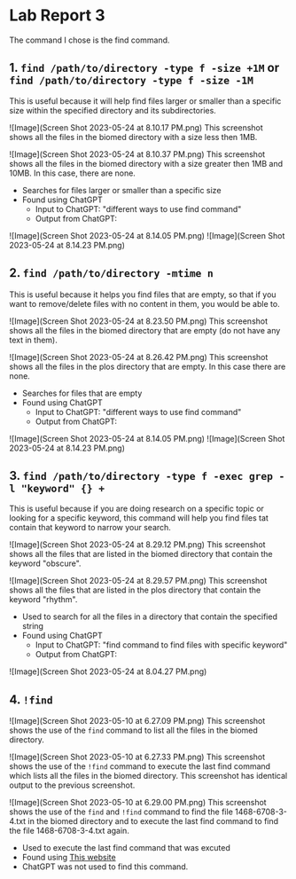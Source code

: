 # Lab Report 3

The command I chose is the find command.

## 1. ```find /path/to/directory -type f -size +1M``` or ```find /path/to/directory -type f -size -1M```

This is useful because it will help find files larger or smaller than a specific size within the specified directory and its subdirectories.

![Image](Screen Shot 2023-05-24 at 8.10.17 PM.png)
This screenshot shows all the files in the biomed directory with a size less then 1MB.

![Image](Screen Shot 2023-05-24 at 8.10.37 PM.png)
This screenshot shows all the files in the biomed directory with a size greater then 1MB and 10MB. In this case, there are none.


- Searches for files larger or smaller than a specific size
- Found using ChatGPT
  - Input to ChatGPT: "different ways to use find command"
  - Output from ChatGPT:

![Image](Screen Shot 2023-05-24 at 8.14.05 PM.png)
![Image](Screen Shot 2023-05-24 at 8.14.23 PM.png)

## 2. ```find /path/to/directory -mtime n```

This is useful because it helps you find files that are empty, so that if you want to remove/delete files with no content in them, you would be able to.

![Image](Screen Shot 2023-05-24 at 8.23.50 PM.png)
This screenshot shows all the files in the biomed directory that are empty (do not have any text in them).

![Image](Screen Shot 2023-05-24 at 8.26.42 PM.png)
This screenshot shows all the files in the plos directory that are empty. In this case there are none.


- Searches for files that are empty
- Found using ChatGPT
  - Input to ChatGPT: "different ways to use find command"
  - Output from ChatGPT:

![Image](Screen Shot 2023-05-24 at 8.14.05 PM.png)
![Image](Screen Shot 2023-05-24 at 8.14.23 PM.png)


## 3. ```find /path/to/directory -type f -exec grep -l "keyword" {} +```

This is useful because if you are doing research on a specific topic or looking for a specific keyword, this command will help you find files tat contain that keyword to narrow your search.

![Image](Screen Shot 2023-05-24 at 8.29.12 PM.png)
This screenshot shows all the files that are listed in the biomed directory that contain the keyword "obscure".

![Image](Screen Shot 2023-05-24 at 8.29.57 PM.png)
This screenshot shows all the files that are listed in the plos directory that contain the keyword "rhythm".


- Used to search for all the files in a directory that contain the specified string
- Found using ChatGPT
  - Input to ChatGPT: "find command to find files with specific keyword"
  - Output from ChatGPT:

![Image](Screen Shot 2023-05-24 at 8.04.27 PM.png)


## 4. ```!find```

![Image](Screen Shot 2023-05-10 at 6.27.09 PM.png)
This screenshot shows the use of the ```find``` command to list all the files in the biomed directory.

![Image](Screen Shot 2023-05-10 at 6.27.33 PM.png)
This screenshot shows the use of the ```!find``` command to execute the last find command which lists all the files in the biomed directory. This screenshot has identical output to the previous screenshot.

![Image](Screen Shot 2023-05-10 at 6.29.00 PM.png)
This screenshot shows the use of the ```find``` and ```!find``` command to find the file 1468-6708-3-4.txt in the biomed directory and to execute the last find command to find the file 1468-6708-3-4.txt again.

- Used to execute the last find command that was excuted
- Found using [This website](https://javarevisited.blogspot.com/2018/08/10-example-of-find-command-in-unix-linux.html#axzz814DzeJv2)
- ChatGPT was not used to find this command.





